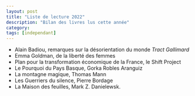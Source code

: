 ```yaml
---
layout: post
title: "Liste de lecture 2022"
description: "Bilan des livres lus cette année"
category: 
tags: [independant]
---
```


* Alain Badiou, remarques sur la désorientation du monde *Tract Gallimard*
* Emma Goldman, de la liberté des femmes
* Plan pour la transformation économique de la France, le Shift Project
* Le Pourquoi du Pays Basque, Gorka Robles Aranguiz
* La montagne magique, Thomas Mann
* Les Guerriers du silence, Pierre Bordage     
* La Maison des feuilles, Mark Z. Danielewsk.   


